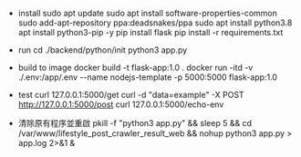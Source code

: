 * install
sudo apt update
sudo apt install software-properties-common
sudo add-apt-repository ppa:deadsnakes/ppa
sudo apt install python3.8
apt install python3-pip -y
pip install flask
pip install -r requirements.txt

* run
cd ./backend/python/init
python3 app.py

* build to image
docker build -t flask-app:1.0 .
docker run -itd -v ./.env:/app/.env --name nodejs-template -p 5000:5000 flask-app:1.0

* test
curl 127.0.0.1:5000/get
curl -d "data=example" -X POST http://127.0.0.1:5000/post
curl 127.0.0.1:5000/echo-env

* 清除原有程序並重啟
 pkill -f "python3 app.py" && sleep 5 && cd /var/www/lifestyle_post_crawler_result_web && nohup python3 app.py > app.log 2>&1 &